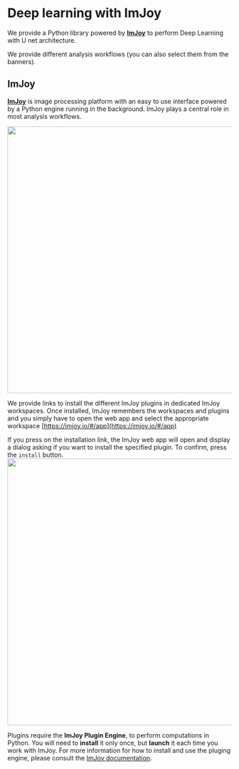 
# Deep learning with ImJoy

We provide a Python library powered by [**ImJoy**](https://imjoy.io/docs/#/) to
perform Deep Learning with U net architecture.

We provide different analysis workflows (you can also select them from the banners).


## ImJoy
[**ImJoy**](https://imjoy.io/docs/#/) is image processing platform with an easy to use interface powered by a Python engine running in the background. ImJoy plays a central role in most analysis workflows.

<img src="https://raw.githubusercontent.com/muellerflorian/rna_loc/master/docs/img/imjoy-screenshot.png" width="600px"></img>

We provide links to install the different ImJoy plugins in dedicated ImJoy workspaces. Once installed, ImJoy remembers the workspaces and plugins and you simply have to open the web app and select the appropriate workspace [https://imjoy.io/#/app](https://imjoy.io/#/app)

If you press on the installation link, the ImJoy web app will open and display a dialog asking if you want to install the specified plugin. To confirm, press the `install` button.
<img
  src="https://raw.githubusercontent.com/muellerflorian/rna_loc/master/docs/img/install_plugin.png" width="600px"></img>

Plugins require the **ImJoy Plugin Engine**, to perform computations in
Python. You will need to **install** it only once, but **launch** it each time
you work with ImJoy. For more information for how to install and use the pluging engine, please consult the [ImJoy documentation](https://imjoy.io/docs/#/user-manual?id=python-engine).
